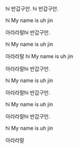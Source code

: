 hi
반갑구만.
hi
반갑구만.

hi 
My name is uh jin

아라라랄hi
반갑구만.

hi 
My name is uh jin

아라라랄
hi 
My name is uh jin

아라라랄hi
반갑구만.

hi 
My name is uh jin

아라라랄hi
반갑구만.

hi 
My name is uh jin

아라라랄hi
반갑구만.

hi 
My name is uh jin

아라라랄
